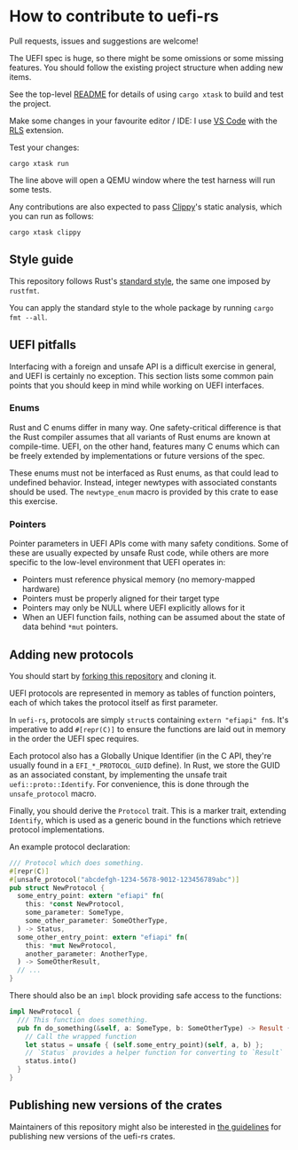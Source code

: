 # How to contribute to uefi-rs

Pull requests, issues and suggestions are welcome!

The UEFI spec is huge, so there might be some omissions or some missing features.
You should follow the existing project structure when adding new items.

See the top-level [README](../README.md) for details of using `cargo xtask` to
build and test the project.

Make some changes in your favourite editor / IDE:
I use [VS Code][code] with the [RLS][rls] extension.

Test your changes:

```shell
cargo xtask run
```

The line above will open a QEMU window where the test harness will run some tests.

Any contributions are also expected to pass [Clippy][clippy]'s static analysis,
which you can run as follows:

```shell
cargo xtask clippy
```

[clippy]: https://github.com/rust-lang-nursery/rust-clippy
[code]: https://code.visualstudio.com/
[rls]: https://github.com/rust-lang-nursery/rls-vscode

## Style guide

This repository follows Rust's [standard style][style], the same one imposed by `rustfmt`.

You can apply the standard style to the whole package by running `cargo fmt --all`.

[style]: https://github.com/rust-lang-nursery/fmt-rfcs/blob/master/guide/guide.md

## UEFI pitfalls

Interfacing with a foreign and unsafe API is a difficult exercise in general, and
UEFI is certainly no exception. This section lists some common pain points that
you should keep in mind while working on UEFI interfaces.

### Enums

Rust and C enums differ in many way. One safety-critical difference is that the
Rust compiler assumes that all variants of Rust enums are known at compile-time.
UEFI, on the other hand, features many C enums which can be freely extended by
implementations or future versions of the spec.

These enums must not be interfaced as Rust enums, as that could lead to undefined
behavior. Instead, integer newtypes with associated constants should be used. The
`newtype_enum` macro is provided by this crate to ease this exercise.

### Pointers

Pointer parameters in UEFI APIs come with many safety conditions. Some of these
are usually expected by unsafe Rust code, while others are more specific to the
low-level environment that UEFI operates in:

- Pointers must reference physical memory (no memory-mapped hardware)
- Pointers must be properly aligned for their target type
- Pointers may only be NULL where UEFI explicitly allows for it
- When an UEFI function fails, nothing can be assumed about the state of data
  behind `*mut` pointers.

## Adding new protocols

You should start by [forking this repository][fork] and cloning it.

UEFI protocols are represented in memory as tables of function pointers,
each of which takes the protocol itself as first parameter.

In `uefi-rs`, protocols are simply `struct`s containing `extern "efiapi" fn`s.
It's imperative to add `#[repr(C)]` to ensure the functions are laid out in memory
in the order the UEFI spec requires.

Each protocol also has a Globally Unique Identifier (in the C API, they're usually
found in a `EFI_*_PROTOCOL_GUID` define). In Rust, we store the GUID as an associated
constant, by implementing the unsafe trait `uefi::proto::Identify`. For convenience,
this is done through the `unsafe_protocol` macro.

Finally, you should derive the `Protocol` trait. This is a marker trait,
extending `Identify`, which is used as a generic bound in the functions which retrieve
protocol implementations.

An example protocol declaration:

```rust
/// Protocol which does something.
#[repr(C)]
#[unsafe_protocol("abcdefgh-1234-5678-9012-123456789abc")]
pub struct NewProtocol {
  some_entry_point: extern "efiapi" fn(
    this: *const NewProtocol,
    some_parameter: SomeType,
    some_other_parameter: SomeOtherType,
  ) -> Status,
  some_other_entry_point: extern "efiapi" fn(
    this: *mut NewProtocol,
    another_parameter: AnotherType,
  ) -> SomeOtherResult,
  // ...
}
```

There should also be an `impl` block providing safe access to the functions:

```rust
impl NewProtocol {
  /// This function does something.
  pub fn do_something(&self, a: SomeType, b: SomeOtherType) -> Result {
    // Call the wrapped function
    let status = unsafe { (self.some_entry_point)(self, a, b) };
    // `Status` provides a helper function for converting to `Result`
    status.into()
  }
}
```

[fork]: https://docs.github.com/en/free-pro-team@latest/github/getting-started-with-github/fork-a-repo

## Publishing new versions of the crates

Maintainers of this repository might also be interested in [the guidelines](PUBLISHING.md)
for publishing new versions of the uefi-rs crates.
